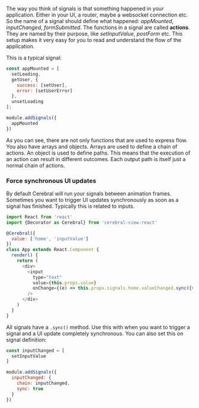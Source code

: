 The way you think of signals is that something happened in your application. Either in your UI, a router, maybe a websocket connection etc. So the name of a signal should define what happened: *appMounted*, *inputChanged*, *formSubmitted*. The functions in a signal are called **actions**. They are named by their purpose, like *setInputValue*, *postForm* etc. This setup makes it very easy for you to read and understand the flow of the application.

This is a typical signal:

```javascript
const appMounted = [
  setLoading,
  getUser, {
    success: [setUser],
    error: [setUserError]
  },
  unsetLoading
];

module.addSignals({
  appMounted
})
```

As you can see, there are not only functions that are used to express flow. You also have arrays and objects. Arrays are used to define a chain of actions. An object is used to define paths. This means that the execution of an action can result in different outcomes. Each output path is itself just a normal chain of actions.

### Force synchronous UI updates

By default Cerebral will run your signals between animation frames. Sometimes you want to trigger UI updates synchronously as soon as a signal has finished. Typically this is related to inputs.

```javascript
import React from 'react'
import {Decorator as Cerebral} from 'cerebral-view-react'

@Cerebral({
  value: ['home', 'inputValue']
})
class App extends React.Component {
  render() {
    return (
      <div>
        <input
          type="text"
          value={this.props.value}
          onChange={(e) => this.props.signals.home.valueChanged.sync({value: e.target.value})}
        />
      </div>
    )
  }
}
```

All signals have a `.sync()` method. Use this with when you want to trigger a signal and a UI update completely synchronous. You can also set this on signal definition:

```javascript
const inputChanged = [
  setInputValue
]

module.addSignals({
  inputChanged: {
    chain: inputChanged,
    sync: true
  }
})
```

